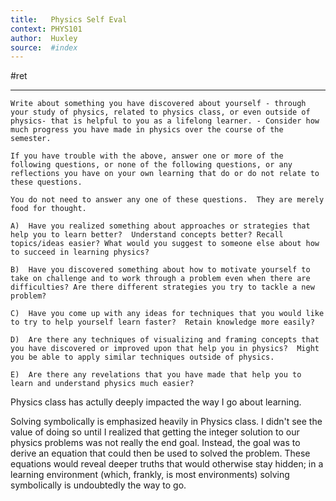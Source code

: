 ```yaml
---
title:   Physics Self Eval
context: PHYS101
author:  Huxley
source:  #index
---
```


#ret 

---

```
Write about something you have discovered about yourself - through your study of physics, related to physics class, or even outside of physics- that is helpful to you as a lifelong learner. - Consider how much progress you have made in physics over the course of the semester.

If you have trouble with the above, answer one or more of the following questions, or none of the following questions, or any reflections you have on your own learning that do or do not relate to these questions.

You do not need to answer any one of these questions.  They are merely food for thought.

A)  Have you realized something about approaches or strategies that help you to learn better?  Understand concepts better? Recall topics/ideas easier? What would you suggest to someone else about how to succeed in learning physics?

B)  Have you discovered something about how to motivate yourself to take on challenge and to work through a problem even when there are difficulties? Are there different strategies you try to tackle a new problem?

C)  Have you come up with any ideas for techniques that you would like to try to help yourself learn faster?  Retain knowledge more easily?

D)  Are there any techniques of visualizing and framing concepts that you have discovered or improved upon that help you in physics?  Might you be able to apply similar techniques outside of physics.

E)  Are there any revelations that you have made that help you to learn and understand physics much easier?
```




Physics class has actully deeply impacted the way I go about learning. 




Solving symbolically is emphasized heavily in Physics class. I didn't see the value of doing so until I realized that getting the integer solution to our physics problems was not really the end goal. Instead, the goal was to derive an equation that could then be used to solved the problem. These equations would reveal deeper truths that would otherwise stay hidden; in a learning environment (which, frankly, is most environments) solving symbolically is undoubtedly the way to go. 





























